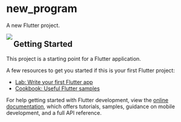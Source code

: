 # new_program

A new Flutter project.

<img align="left" src="https://user-images.githubusercontent.com/131368294/236392098-742e9a00-1f7e-4d8f-b4fa-faaf6599b45b.png">

## Getting Started

This project is a starting point for a Flutter application.

A few resources to get you started if this is your first Flutter project:

- [Lab: Write your first Flutter app](https://docs.flutter.dev/get-started/codelab)
- [Cookbook: Useful Flutter samples](https://docs.flutter.dev/cookbook)

For help getting started with Flutter development, view the
[online documentation](https://docs.flutter.dev/), which offers tutorials,
samples, guidance on mobile development, and a full API reference.
